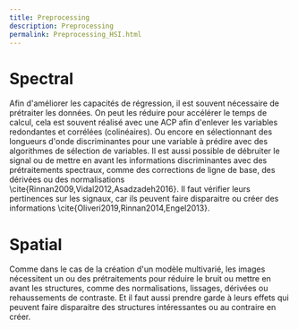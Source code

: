 ```yaml
---
title: Preprocessing
description: Preprocessing
permalink: Preprocessing_HSI.html
---
```


# Spectral

Afin d'améliorer les capacités de régression, il est souvent nécessaire de prétraiter les données. On peut les réduire pour accélérer le temps de calcul, cela est souvent réalisé avec une ACP afin d'enlever les variables redondantes et corrélées (colinéaires). Ou encore en sélectionnant des longueurs d'onde discriminantes pour une variable à prédire avec des algorithmes de sélection de variables. Il est aussi possible de débruiter le signal ou de mettre en avant les informations discriminantes avec des prétraitements spectraux, comme des corrections de ligne de base, des dérivées ou des normalisations \cite{Rinnan2009,Vidal2012,Asadzadeh2016}. Il faut vérifier leurs pertinences sur les signaux, car ils peuvent faire disparaitre ou créer des informations \cite{Oliveri2019,Rinnan2014,Engel2013}.

# Spatial

Comme dans le cas de la création d'un modèle multivarié, les images nécessitent un ou des prétraitements pour réduire le bruit ou mettre en avant les structures, comme des normalisations, lissages, dérivées ou rehaussements de contraste. Et il faut aussi prendre garde à leurs effets qui peuvent faire disparaitre des structures intéressantes ou au contraire en créer.

